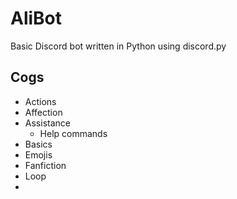 # AliBot

Basic Discord bot written in Python using discord.py

## Cogs

- Actions
- Affection
- Assistance
	- Help commands
- Basics
- Emojis
- Fanfiction
- Loop
- 